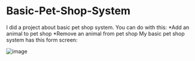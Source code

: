 # Basic-Pet-Shop-System
I did a project about basic pet shop system.
You can do with this: 
*Add an animal to pet shop
*Remove an animal from pet shop
My basic pet shop system has this form screen:

![image](https://user-images.githubusercontent.com/56205378/116782257-abd7ef00-aa90-11eb-945c-9c13ed2cbd56.png)



